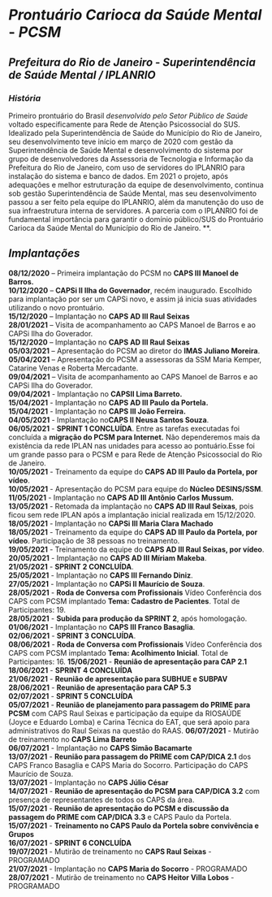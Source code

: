 # _Prontuário Carioca da Saúde Mental_ - _PCSM_
## _Prefeitura do Rio de Janeiro_ - _Superintendência de Saúde Mental / IPLANRIO_

### _História_
Primeiro prontuário do Brasil *desenvolvido pelo Setor Público de Saúde* voltado especificamente para Rede de Atenção Psicossocial do SUS.
Idealizado pela Superintendência de Saúde do Município do Rio de Janeiro, seu desenvolvimento teve início em março de 2020 com gestão da Superintendência de Saúde Mental e desenvolvimento do sistema por grupo de desenvolvedores da Assessoria de Tecnologia e Informação da Prefeitura do Rio de Janeiro, com uso de servidores do IPLANRIO para instalação do sistema e banco de dados.
Em 2021 o projeto, após adequações e melhor estruturação da equipe de desenvolvimento, continua sob gestão Superintendência de Saúde Mental, mas seu desenvolvimento passou a ser feito pela equipe do IPLANRIO, além da manutenção do uso de sua infraestrutura interna de servidores. A parceria com o IPLANRIO foi de fundamental importância para garantir o domínio público/SUS do Prontuário Carioca da Saúde Mental do Município do Rio de Janeiro.
**.

## _Implantações_

**08/12/2020** – Primeira implantação do PCSM no **CAPS III Manoel de Barros.**  
**10/12/2020** – **CAPSi II Ilha do Governador**, recém inaugurado. Escolhido para implantação por ser um CAPSi novo, e assim já inicia suas atividades utilizando o novo prontuário.   
**15/12/2020** – Implantação no **CAPS AD III Raul Seixas**  
**28/01/2021** – Visita de acompanhamento ao CAPS Manoel de Barros e ao CAPSi Ilha do Goverador.  
**15/12/2020** – Implantação no **CAPS AD III Raul Seixas**   
**05/03/2021** – Apresentação do PCSM ao diretor do **IMAS Juliano Moreira**.  
**05/04/2021** – Apresentação do PCSM a assessoras da SSM Maria Kemper, Catarine Venas e Roberta Mercadante.  
**09/04/2021** – Visita de acompanhamento ao CAPS Manoel de Barros e ao CAPSi Ilha do Goverador.  
**09/04/2021** - Implantação no **CAPSII Lima Barreto.**  
**15/04/2021** - Implantação no **CAPS AD III Paulo da Portela.**  
**15/04/2021** - Implantação no **CAPS III João Ferreira.**  
**04/05/2021** - Implantação no**CAPS II Neusa Santos Souza**.  
**06/05/2021** - **SPRINT 1 CONCLUÍDA**. Entre as tarefas executadas foi concluída a **migração do PCSM para Internet.** Não dependeremos mais da existência da rede IPLAN nas unidades para acesso ao pontuário.Esse foi um grande passo para o PCSM e para Rede de Atenção Psicossocial do Rio de Janeiro.  
**10/05/2021** - Treinamento da equipe do **CAPS AD III Paulo da Portela, por vídeo**.  
**10/05/2021** - Apresentação do PCSM para equipe do **Núcleo DESINS/SSM**.  
**11/05/2021** - Implantação no **CAPS AD III Antônio Carlos Mussum.**  
**13/05/2021** - Retomada da implantação no **CAPS AD III Raul Seixas**, pois ficou sem rede IPLAN após a implantação inicial realizada em 15/12/2020.  
**18/05/2021** - Implantação no **CAPSi III Maria Clara Machado**  
**18/05/2021** - Treinamento da equipe do **CAPS AD III Paulo da Portela, por vídeo**. Participação de 38 pessoas no treinamento.  
**19/05/2021** - Treinamento da equipe do **CAPS AD III Raul Seixas, por vídeo**.  
**20/05/2021** - Implantação no **CAPS AD III Míriam Makeba**.  
**21/05/2021** - **SPRINT 2 CONCLUÍDA**.  
**25/05/2021** - Implantação no **CAPS III Fernando Diniz**.  
**27/05/2021** - Implantação no **CAPSi II Maurício de Souza**.  
**28/05/2021** - **Roda de Conversa com Profissionais** Vídeo Conferência dos CAPS com PCSM implantado  **Tema: Cadastro de Pacientes**. Total de Participantes: 19.  
**28/05/2021** - **Subida para produção da SPRINT 2**, após homologação.  
**01/06/2021** - Implantação no **CAPS III Franco Basaglia**.  
**02/06/2021** - **SPRINT 3 CONCLUÍDA**.  
**08/06/2021** - **Roda de Conversa com Profissionais** Vídeo Conferência dos CAPS com PCSM implantado  **Tema: Acolhimento Inicial**. Total de Participantes: 16.
**15/06/2021** - **Reunião de apresentação para CAP 2.1**    
**18/06/2021** - **SPRINT 4 CONCLUÍDA**    
**21/06/2021** - **Reunião de apresentação para SUBHUE e SUBPAV** 
**28/06/2021** - **Reunião de apresentação para CAP 5.3**    
**02/07/2021** - **SPRINT 5 CONCLUÍDA**    
**05/07/2021** - **Reunião de planejamento para passagem do PRIME para PCSM** com CAPS Raul Seixas e participação da equipe da RIOSAÚDE (Joyce e Eduardo Lomba) e Carina Técnica do EAT, que será apoio para administrativos do Raul Seixas na questão do RAAS.
**06/07/2021** - Mutirão de treinamento no **CAPS Lima Barreto**   
**06/07/2021** - Implantação no **CAPS Simão Bacamarte**    
**13/07/2021** - **Reunião para passagem do PRIME com CAP/DICA 2.1** dos CAPS Franco Basaglia e CAPS Maria do Socorro. Participação do CAPS Maurício de Souza.  
**13/07/2021** - Implantação no **CAPS Júlio César**    
**14/07/2021** - **Reunião de apresentação do PCSM para CAP/DICA 3.2** com presença de representantes de todos os CAPS da área.  
**15/07/2021** - **Reunião de apresentação do PCSM e discussão da passagem do PRIME com CAP/DICA 3.3** e CAPS Paulo da Portela.  
**15/07/2021** - **Treinamento no CAPS Paulo da Portela sobre convivência e Grupos**  
**16/07/2021** - **SPRINT 6 CONCLUÍDA**    
**19/07/2021** - Mutirão de treinamento no **CAPS Raul Seixas** - PROGRAMADO  
**21/07/2021** - Implantação no **CAPS Maria do Socorro** - PROGRAMADO  
**28/07/2021** - Mutirão de treinamento no **CAPS Heitor Villa Lobos** - PROGRAMADO  

